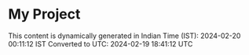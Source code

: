 # My Project

This content is dynamically generated in Indian Time (IST): 2024-02-20 00:11:12 IST
Converted to UTC: 2024-02-19 18:41:12 UTC
